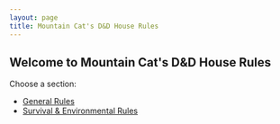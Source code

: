 ```yaml
---
layout: page
title: Mountain Cat's D&D House Rules
---
```


## Welcome to Mountain Cat's D&D House Rules

Choose a section:

- [General Rules](/general/)
- [Survival & Environmental Rules](/survival/)
